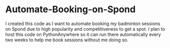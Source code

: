 # Automate-Booking-on-Spond
I created this code as I want to automate booking my badminton sessions on Spond due to high popularity and competitiveness to get a spot. I plan to host this code on PythonAnywhere so it can run there automatically every two weeks to help me book sessions without me doing so.
